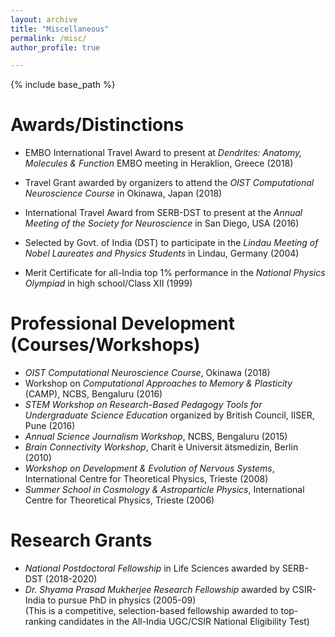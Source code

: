 ```yaml
---
layout: archive
title: "Miscellaneous"
permalink: /misc/
author_profile: true

---
```


{% include base_path %}

Awards/Distinctions
======
* EMBO International Travel Award to present at <i>Dendrites: Anatomy, Molecules & Function</i> EMBO meeting in Heraklion, Greece (2018)

* Travel Grant awarded by organizers to attend the <i>OIST Computational Neuroscience Course</i> in Okinawa, Japan (2018)

* International Travel Award from SERB-DST to present at the <i>Annual Meeting of the Society for Neuroscience</i> in San Diego, USA (2016)

* Selected by Govt. of India (DST) to participate in the <i>Lindau Meeting of Nobel Laureates and Physics Students</i> in Lindau, Germany (2004)

* Merit Certificate for all-India top 1% performance in the <i>National Physics Olympiad</i> in high school/Class XII (1999)


Professional Development (Courses/Workshops)
======
* <i>OIST Computational Neuroscience Course</i>, Okinawa (2018)
* Workshop on <i>Computational Approaches to Memory & Plasticity</i> (CAMP), NCBS, Bengaluru (2016)
* <i>STEM Workshop on Research-Based Pedagogy Tools for Undergraduate Science Education</i> organized by British Council, IISER, Pune (2016)
* <i>Annual Science Journalism Workshop</i>, NCBS, Bengaluru (2015)
* <i>Brain Connectivity Workshop</i>, Charit ́e Universit ̈atsmedizin, Berlin (2010)
* <i>Workshop on Development & Evolution of Nervous Systems</i>, International Centre for Theoretical Physics, Trieste (2008)
* <i>Summer School in Cosmology & Astroparticle Physics</i>, International Centre for Theoretical Physics, Trieste (2006)

Research Grants
======
* <i>National Postdoctoral Fellowship</i> in Life Sciences awarded by SERB-DST (2018-2020)
* <i>Dr. Shyama Prasad Mukherjee Research Fellowship</i> awarded by CSIR-India to pursue PhD in physics (2005-09)\
(This is a competitive, selection-based fellowship awarded to top-ranking candidates in the All-India UGC/CSIR National Eligibility Test)
